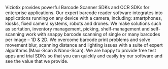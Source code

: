 Viziotix provides powerful Barcode Scanner SDKs and OCR SDKs for enterprise applications. Our expert barcode reader software integrates into applications running on any device with a camera, including: smartphones, kiosks, fixed camera systems, robots and drones. We make solutions such as sortation, inventory management, picking, shelf-management and self-scanning work with snappy barcode scanning of single or many barcodes per image – 1D & 2D. We overcome barcode print problems and solve movement blur, scanning distance and lighting issues with a suite of expert algorithms (Maxi-Scan & Nano-Scan). We are happy to provide free test apps and trial SDKs so that you can quickly and easily try our software and see the value that we provide.

